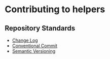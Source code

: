 # Contributing to helpers


## Repository Standards
- [Change Log](https://keepachangelog.com/en/1.0.0/)
- [Conventional Commit](https://www.conventionalcommits.org/en/v1.0.0-beta.2/)
- [Semantic Versioning](https://semver.org/)
